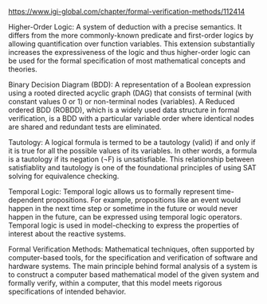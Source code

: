 https://www.igi-global.com/chapter/formal-verification-methods/112414

Higher-Order Logic: A system of deduction with a precise semantics. It differs from the more commonly-known predicate and first-order logics by allowing quantification over function variables. This extension substantially increases the expressiveness of the logic and thus higher-order logic can be used for the formal specification of most mathematical concepts and theories.

Binary Decision Diagram (BDD): A representation of a Boolean expression using a rooted directed acyclic graph (DAG) that consists of terminal (with constant values 0 or 1) or non-terminal nodes (variables). A Reduced ordered BDD (ROBDD), which is a widely used data structure in formal verification, is a BDD with a particular variable order where identical nodes are shared and redundant tests are eliminated.

Tautology: A logical formula is termed to be a tautology (valid) if and only if it is true for all the possible values of its variables. In other words, a formula is a tautology if its negation (¬F) is unsatisfiable. This relationship between satisfiablity and tautology is one of the foundational principles of using SAT solving for equivalence checking.

Temporal Logic: Temporal logic allows us to formally represent time-dependent propositions. For example, propositions like an event would happen in the next time step or sometime in the future or would never happen in the future, can be expressed using temporal logic operators. Temporal logic is used in model-checking to express the properties of interest about the reactive systems.

Formal Verification Methods: Mathematical techniques, often supported by computer-based tools, for the specification and verification of software and hardware systems. The main principle behind formal analysis of a system is to construct a computer based mathematical model of the given system and formally verify, within a computer, that this model meets rigorous specifications of intended behavior.